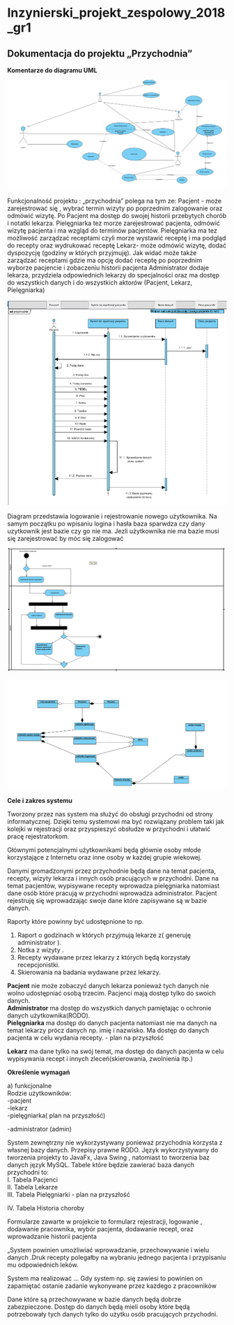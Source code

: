 # Inzynierski_projekt_zespolowy_2018_gr1
## Dokumentacja do projektu „Przychodnia”
**Komentarze do diagramu UML**

![diagram przypadkow uzycia](https://github.com/mjochab/Inzynierski_projekt_zespolowy_2018_gr1/blob/master/imgdocumentacja/diagramprzypadkowuzycia.png)

Funkcjonalność  projektu : „przychodnia” polega na tym ze:
Pacjent - może zarejestrować się , wybrać termin wizyty po poprzednim zalogowanie oraz odmówić wizytę. Po Pacjent ma dostęp do swojej historii przebytych chorób i notatki lekarza. 
Pielęgniarka tez morze zarejestrować pacjenta, odmówić wizytę pacjenta i ma wzgląd do terminów pacjentów. Pielęgniarka ma tez możliwość zarządzać receptami czyli morze wystawić receptę i ma podgląd do recepty oraz wydrukować receptę
Lekarz- może odmówić wizytę, dodać dyspozycję (godziny w których przyjmuję). Jak widać może także zarządzać receptami gdzie ma opcję dodać receptę po poprzednim wyborze pacjencie i zobaczeniu historii pacjenta 
Administrator dodaje lekarza, przydziela odpowiednich lekarzy do specjalności oraz ma dostęp do wszystkich danych i do wszystkich aktorów (Pacjent, Lekarz, Pielęgniarka)

![diagram sekwencji](https://github.com/mjochab/Inzynierski_projekt_zespolowy_2018_gr1/blob/master/imgdocumentacja/diagramsekwencji.png)

Diagram przedstawia logowanie i rejestrowanie nowego użytkownika. Na samym początku po wpisaniu logina i hasła baza sparwdza czy dany uzytkownik jest bazie czy go nie ma. Jezli użytkownika nie ma bazie musi się zarejestrować by móc się zalogować 

![diagram aktywnosci](https://github.com/mjochab/Inzynierski_projekt_zespolowy_2018_gr1/blob/master/imgdocumentacja/diagramaktywnosci.png)

![diagram klas](https://github.com/mjochab/Inzynierski_projekt_zespolowy_2018_gr1/blob/master/imgdocumentacja/diagramklas.png)

 **Cele i zakres systemu**

Tworzony przez nas system ma służyć do obsługi przychodni od strony informatycznej. Dzięki temu systemowi ma być rozwiązany problem taki jak kolejki w rejestracji oraz przyspieszyć obsłudze w przychodni i ułatwić pracę rejestratorkom. 

Głównymi potencjalnymi użytkownikami  będą głównie osoby młode korzystające z Internetu oraz inne osoby w każdej grupie wiekowej.

Danymi gromadzonymi przez przychodnie będą dane na temat pacjenta, recepty, wizyty lekarza i innych osób pracujących w przychodni. Dane na temat pacjentów, wypisywane recepty  wprowadza pielęgniarka natomiast dane osób które pracują w przychodni  wprowadza administrator.  Pacjent rejestruję się wprowadzając swoje dane które zapisywane są w bazie danych. 

Raporty które powinny być udostępnione to np.     
1. Raport o godzinach w których przyjmują lekarze  z( generuję administrator ).       
2. Notka z wizyty .    
3. Recepty wydawane przez lekarzy z których będą korzystały recepcjonistki.    
4. Skierowania na badania wydawane przez lekarzy.

**Pacjent** nie może zobaczyć danych lekarza ponieważ tych danych nie wolno udostępniać osobą trzecim. Pacjenci mają dostęp tylko do swoich danych.    
**Administrator** ma dostęp do wszystkich danych pamiętając o ochronie danych użytkownika(RODO).    
**Pielęgniarka** ma dostęp do danych pacjenta natomiast nie ma danych na temat lekarzy prócz danych np. imię i nazwisko. Ma dostęp do danych pacjenta w celu wydania recepty.    - plan na przyszłość

**Lekarz** ma dane tylko na swój temat, ma dostęp do danych pacjenta w celu wypisywania recept i innych zleceń(skierowania, zwolnienia itp.)

**Określenie wymagań**    

a) funkcjonalne  
Rodzie użytkowników:    
-pacjent    
-lekarz    
-pielęgniarka( plan na przyszłość)

-administrator (admin)

System zewnętrzny nie wykorzystywany ponieważ przychodnia korzysta z własnej bazy danych. Przepisy prawne RODO.
Język wykorzystywany do tworzenia projekty to JavaFx, Java Swing , natomiast to tworzenia baz danych język MySQL.  Tabele które będzie zawierać baza danych przychodni to:    
I.	Tabela Pacjenci    
II.	Tabela Lekarze    
III.	Tabela Pielęgniarki    - plan na przyszłość

IV.	Tabela Historia choroby

Formularze zawarte w projekcie to formularz rejestracji, logowanie , dodawanie pracownika, wybór pacjenta, dodawanie recept, oraz wprowadzanie historii pacjenta

„System powinien umożliwiać wprowadzanie, przechowywanie i wielu danych .Druk recepty  polegałby na wybraniu jednego pacjenta i przypisaniu mu odpowiednich leków. 


System ma realizować …
Gdy system np. się zawiesi to powinien on zapamiętać ostanie zadanie wykonywane przez każdego z pracowników

Dane które są przechowywane w bazie danych będą dobrze zabezpieczone. Dostęp do danych będą mieli osoby które będą potrzebowały tych danych tylko do użytku osób pracujących przychodni.


